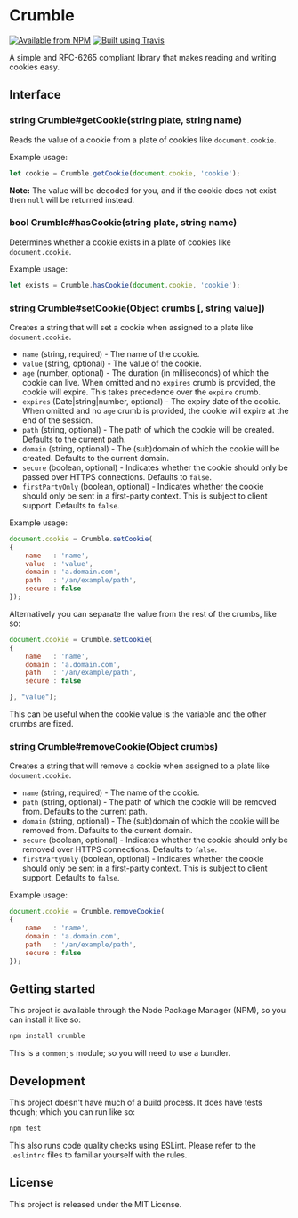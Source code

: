 # Crumble

[![Available from NPM](https://img.shields.io/npm/v/crumble.svg?maxAge=900)](https://www.npmjs.com/package/crumble)
[![Built using Travis](https://img.shields.io/travis/lsphillips/Crumble/master.svg?maxAge=900)](https://travis-ci.org/lsphillips/Crumble)

A simple and RFC-6265 compliant library that makes reading and writing cookies easy.

## Interface

### string Crumble#getCookie(string plate, string name)

Reads the value of a cookie from a plate of cookies like `document.cookie`.

Example usage:

``` js
let cookie = Crumble.getCookie(document.cookie, 'cookie');
```

**Note:** The value will be decoded for you, and if the cookie does not exist then `null` will be returned instead.

### bool Crumble#hasCookie(string plate, string name)

Determines whether a cookie exists in a plate of cookies like `document.cookie`.

Example usage:

``` js
let exists = Crumble.hasCookie(document.cookie, 'cookie');
```

### string Crumble#setCookie(Object crumbs [, string value])

Creates a string that will set a cookie when assigned to a plate like `document.cookie`.

* `name` (string, required) - The name of the cookie.
* `value` (string, optional) - The value of the cookie.
* `age` (number, optional) - The duration (in milliseconds) of which the cookie can live. When omitted and no `expires` crumb is provided, the cookie will expire. This takes precedence over the `expire` crumb.
* `expires` (Date|string|number, optional) - The expiry date of the cookie. When omitted and no `age` crumb is provided, the cookie will expire at the end of the session.
* `path` (string, optional) - The path of which the cookie will be created. Defaults to the current path.
* `domain` (string, optional) - The (sub)domain of which the cookie will be created. Defaults to the current domain.
* `secure` (boolean, optional) - Indicates whether the cookie should only be passed over HTTPS connections. Defaults to `false`.
* `firstPartyOnly` (boolean, optional) - Indicates whether the cookie should only be sent in a first-party context. This is subject to client support. Defaults to `false`.

Example usage:

``` js
document.cookie = Crumble.setCookie(
{
	name   : 'name',
	value  : 'value',
	domain : 'a.domain.com',
	path   : '/an/example/path',
	secure : false
});
```

Alternatively you can separate the value from the rest of the crumbs, like so:

``` js
document.cookie = Crumble.setCookie(
{
	name   : 'name',
	domain : 'a.domain.com',
	path   : '/an/example/path',
	secure : false

}, "value");
```

This can be useful when the cookie value is the variable and the other crumbs are fixed.

### string Crumble#removeCookie(Object crumbs)

Creates a string that will remove a cookie when assigned to a plate like `document.cookie`.

* `name` (string, required) - The name of the cookie.
* `path` (string, optional) - The path of which the cookie will be removed from. Defaults to the current path.
* `domain` (string, optional) - The (sub)domain of which the cookie will be removed from. Defaults to the current domain.
* `secure` (boolean, optional) - Indicates whether the cookie should only be removed over HTTPS connections. Defaults to `false`.
* `firstPartyOnly` (boolean, optional) - Indicates whether the cookie should only be sent in a first-party context. This is subject to client support. Defaults to `false`.

Example usage:

``` js
document.cookie = Crumble.removeCookie(
{
	name   : 'name',
	domain : 'a.domain.com',
	path   : '/an/example/path',
	secure : false
});
```

## Getting started

This project is available through the Node Package Manager (NPM), so you can install it like so:

``` sh
npm install crumble
```

This is a `commonjs` module; so you will need to use a bundler.

## Development

This project doesn't have much of a build process. It does have tests though; which you can run like so:

``` sh
npm test
```

This also runs code quality checks using ESLint. Please refer to the `.eslintrc` files to familiar yourself with the rules.

## License

This project is released under the MIT License.
